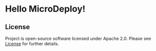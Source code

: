 # Hello MicroDeploy!

## License

Project is open-source software licensed under Apache 2.0. Please see [License](LICENSE) for further details.

